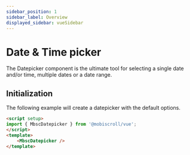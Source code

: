 ```yaml
---
sidebar_position: 1
sidebar_label: Overview
displayed_sidebar: vueSidebar
---
```


# Date & Time picker

The Datepicker component is the ultimate tool for selecting a single date and/or time, multiple dates or a date range.

## Initialization

The following example will create a datepicker with the default options.

```html title="Datepicker with default options"
<script setup>
import { MbscDatepicker } from '@mobiscroll/vue';
</script>
<template>
    <MbscDatepicker />
</template>
```